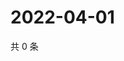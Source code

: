 # 2022-04-01

共 0 条

<!-- BEGIN WEIBO -->
<!-- 最后更新时间 Fri Apr 01 2022 23:21:34 GMT+0800 (China Standard Time) -->

<!-- END WEIBO -->
